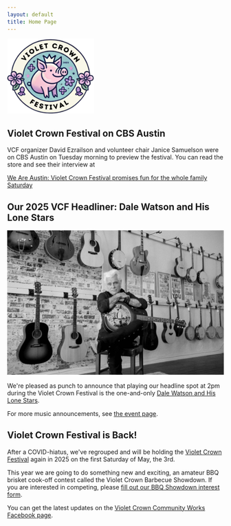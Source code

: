 ```yaml
---
layout: default
title: Home Page
---
```


<img src="img/VCCW_2025_Logo.png" class="img-responsive center-block" style="max-width: 40%">

## Violet Crown Festival on CBS Austin

VCF organizer David Ezrailson and volunteer chair Janice Samuelson
were on CBS Austin on Tuesday morning to preview the festival.
You can read the store and see their interview at

[We Are Austin: Violet Crown Festival promises fun for the whole family Saturday](https://cbsaustin.com/features/we-are-austin/violet-crown-festival-promises-fun-for-the-whole-family)

## Our 2025 VCF Headliner: Dale Watson and His Lone Stars

<img src="img/DaleWatson2025.jpg" class="img-responsive center-block">

We're pleased as punch to announce that playing our headline
spot at 2pm during the Violet Crown Festival is the one-and-only
[Dale Watson and His Lone Stars](https://dalewatson.com/).

For more music announcements, see [the event page](vcf_2025).

## Violet Crown Festival is Back!

After a COVID-hiatus, we've regrouped and will be holding the
[Violet Crown Festival](vcf_2025) again in 2025 on the first
Saturday of May, the 3rd.

This year we are going to do something new and exciting, an amateur BBQ brisket
cook-off contest called the Violet Crown Barbecue Showdown.  If you are
interested in competing, please [fill out our BBQ Showdown interest form](bbq).

You can get the latest updates on the
<a href="https://www.facebook.com/VioletCrownCommunityWorks">Violet Crown Community Works Facebook page</a>.

